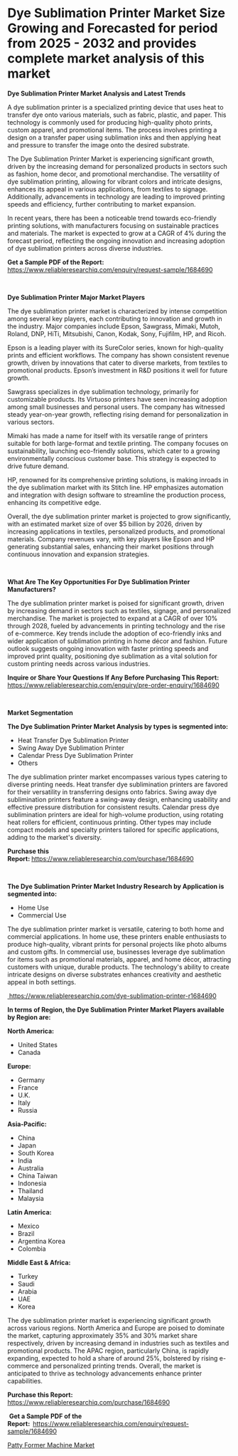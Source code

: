 <p><h1>Dye Sublimation Printer Market Size Growing and Forecasted for period from 2025 - 2032 and provides complete market analysis of this market</h1></p><p><strong>Dye Sublimation Printer Market Analysis and Latest Trends</strong></p>
<p><p>A dye sublimation printer is a specialized printing device that uses heat to transfer dye onto various materials, such as fabric, plastic, and paper. This technology is commonly used for producing high-quality photo prints, custom apparel, and promotional items. The process involves printing a design on a transfer paper using sublimation inks and then applying heat and pressure to transfer the image onto the desired substrate.</p><p>The Dye Sublimation Printer Market is experiencing significant growth, driven by the increasing demand for personalized products in sectors such as fashion, home decor, and promotional merchandise. The versatility of dye sublimation printing, allowing for vibrant colors and intricate designs, enhances its appeal in various applications, from textiles to signage. Additionally, advancements in technology are leading to improved printing speeds and efficiency, further contributing to market expansion.</p><p>In recent years, there has been a noticeable trend towards eco-friendly printing solutions, with manufacturers focusing on sustainable practices and materials. The market is expected to grow at a CAGR of 4% during the forecast period, reflecting the ongoing innovation and increasing adoption of dye sublimation printers across diverse industries.</p></p>
<p><strong>Get a Sample PDF of the Report:&nbsp;</strong> <a href="https://www.reliableresearchiq.com/enquiry/request-sample/1684690?utm_campaign=2927&utm_medium=2&utm_source=Github&utm_content=ia&utm_term=08042025&utm_id=dye-sublimation-printer">https://www.reliableresearchiq.com/enquiry/request-sample/1684690</a></p>
<p>&nbsp;</p>
<p><strong>Dye Sublimation Printer Major Market Players</strong></p>
<p><p>The dye sublimation printer market is characterized by intense competition among several key players, each contributing to innovation and growth in the industry. Major companies include Epson, Sawgrass, Mimaki, Mutoh, Roland, DNP, HiTi, Mitsubishi, Canon, Kodak, Sony, Fujifilm, HP, and Ricoh.</p><p>Epson is a leading player with its SureColor series, known for high-quality prints and efficient workflows. The company has shown consistent revenue growth, driven by innovations that cater to diverse markets, from textiles to promotional products. Epson’s investment in R&D positions it well for future growth.</p><p>Sawgrass specializes in dye sublimation technology, primarily for customizable products. Its Virtuoso printers have seen increasing adoption among small businesses and personal users. The company has witnessed steady year-on-year growth, reflecting rising demand for personalization in various sectors.</p><p>Mimaki has made a name for itself with its versatile range of printers suitable for both large-format and textile printing. The company focuses on sustainability, launching eco-friendly solutions, which cater to a growing environmentally conscious customer base. This strategy is expected to drive future demand.</p><p>HP, renowned for its comprehensive printing solutions, is making inroads in the dye sublimation market with its Stitch line. HP emphasizes automation and integration with design software to streamline the production process, enhancing its competitive edge.</p><p>Overall, the dye sublimation printer market is projected to grow significantly, with an estimated market size of over $5 billion by 2026, driven by increasing applications in textiles, personalized products, and promotional materials. Company revenues vary, with key players like Epson and HP generating substantial sales, enhancing their market positions through continuous innovation and expansion strategies.</p></p>
<p>&nbsp;</p>
<p><strong>What Are The Key Opportunities For Dye Sublimation Printer Manufacturers?</strong></p>
<p><p>The dye sublimation printer market is poised for significant growth, driven by increasing demand in sectors such as textiles, signage, and personalized merchandise. The market is projected to expand at a CAGR of over 10% through 2028, fueled by advancements in printing technology and the rise of e-commerce. Key trends include the adoption of eco-friendly inks and wider application of sublimation printing in home décor and fashion. Future outlook suggests ongoing innovation with faster printing speeds and improved print quality, positioning dye sublimation as a vital solution for custom printing needs across various industries.</p></p>
<p><strong>Inquire or Share Your Questions If Any Before Purchasing This Report:</strong> <a href="https://www.reliableresearchiq.com/enquiry/pre-order-enquiry/1684690?utm_campaign=2927&utm_medium=2&utm_source=Github&utm_content=ia&utm_term=08042025&utm_id=dye-sublimation-printer">https://www.reliableresearchiq.com/enquiry/pre-order-enquiry/1684690</a></p>
<p>&nbsp;</p>
<p><strong>Market Segmentation</strong></p>
<p><strong>The Dye Sublimation Printer Market Analysis by types is segmented into:</strong></p>
<p><ul><li>Heat Transfer Dye Sublimation Printer</li><li>Swing Away Dye Sublimation Printer</li><li>Calendar Press Dye Sublimation Printer</li><li>Others</li></ul></p>
<p><p>The dye sublimation printer market encompasses various types catering to diverse printing needs. Heat transfer dye sublimination printers are favored for their versatility in transferring designs onto fabrics. Swing away dye sublimination printers feature a swing-away design, enhancing usability and effective pressure distribution for consistent results. Calendar press dye sublimination printers are ideal for high-volume production, using rotating heat rollers for efficient, continuous printing. Other types may include compact models and specialty printers tailored for specific applications, adding to the market's diversity.</p></p>
<p><strong>Purchase this Report:&nbsp;</strong><a href="https://www.reliableresearchiq.com/purchase/1684690?utm_campaign=2927&utm_medium=2&utm_source=Github&utm_content=ia&utm_term=08042025&utm_id=dye-sublimation-printer">https://www.reliableresearchiq.com/purchase/1684690</a></p>
<p>&nbsp;</p>
<p><strong>The Dye Sublimation Printer Market Industry Research by Application is segmented into:</strong></p>
<p><ul><li>Home Use</li><li>Commercial Use</li></ul></p>
<p><p>The dye sublimation printer market is versatile, catering to both home and commercial applications. In home use, these printers enable enthusiasts to produce high-quality, vibrant prints for personal projects like photo albums and custom gifts. In commercial use, businesses leverage dye sublimation for items such as promotional materials, apparel, and home décor, attracting customers with unique, durable products. The technology's ability to create intricate designs on diverse substrates enhances creativity and aesthetic appeal in both settings.</p></p>
<p><a href="https://www.reliableresearchiq.com/dye-sublimation-printer-r1684690?utm_campaign=2927&utm_medium=2&utm_source=Github&utm_content=ia&utm_term=08042025&utm_id=dye-sublimation-printer">&nbsp;https://www.reliableresearchiq.com/dye-sublimation-printer-r1684690</a></p>
<p><strong>In terms of Region, the Dye Sublimation Printer Market Players available by Region are:</strong></p>
<p>
    <p> <strong> North America: </strong>
        <ul>
            <li>United States</li>
            <li>Canada</li>
        </ul>
        </p> 
    <p> <strong> Europe: </strong>
        <ul>
            <li>Germany</li>
            <li>France</li>
            <li>U.K.</li>
            <li>Italy</li>
            <li>Russia</li>
        </ul>
        </p> 
    <p> <strong> Asia-Pacific: </strong>
        <ul>
            <li>China</li>
            <li>Japan</li>
            <li>South Korea</li>
            <li>India</li>
            <li>Australia</li>
            <li>China Taiwan</li>
            <li>Indonesia</li>
            <li>Thailand</li>
            <li>Malaysia</li>
        </ul>
        </p> 
    <p> <strong> Latin America: </strong>
        <ul>
            <li>Mexico</li>
            <li>Brazil</li>
            <li>Argentina Korea</li>
            <li>Colombia</li>
        </ul>
        </p> 
    <p> <strong> Middle East & Africa: </strong>
        <ul>
            <li>Turkey</li>
            <li>Saudi</li>
            <li>Arabia</li>
            <li>UAE</li>
            <li>Korea</li>
        </ul>
    </p>
    </p>
<p><p>The dye sublimation printer market is experiencing significant growth across various regions. North America and Europe are poised to dominate the market, capturing approximately 35% and 30% market share respectively, driven by increasing demand in industries such as textiles and promotional products. The APAC region, particularly China, is rapidly expanding, expected to hold a share of around 25%, bolstered by rising e-commerce and personalized printing trends. Overall, the market is anticipated to thrive as technology advancements enhance printer capabilities.</p></p>
<p><strong>Purchase this Report: </strong><a href="https://www.reliableresearchiq.com/purchase/1684690?utm_campaign=2927&utm_medium=2&utm_source=Github&utm_content=ia&utm_term=08042025&utm_id=dye-sublimation-printer">https://www.reliableresearchiq.com/purchase/1684690</a></p>
<p>&nbsp;<strong>Get a Sample PDF of the Report:&nbsp;&nbsp;</strong><a href="https://www.reliableresearchiq.com/enquiry/request-sample/1684690?utm_campaign=2927&utm_medium=2&utm_source=Github&utm_content=ia&utm_term=08042025&utm_id=dye-sublimation-printer">https://www.reliableresearchiq.com/enquiry/request-sample/1684690</a></p>
<p><strong></strong></p>
<p><p><a href="https://github.com/ccreola81/Market-Research-Report-List-1/blob/main/patty-former-machine-market.md?utm_campaign=2927&utm_medium=2&utm_source=Github&utm_content=ia&utm_term=08042025&utm_id=dye-sublimation-printer">Patty Former Machine Market</a></p></p>